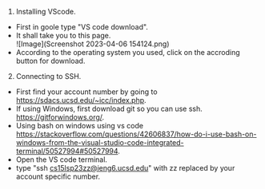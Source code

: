 1. Installing VScode. <br />
 - First in goole type "VS code download".<br />
 - It shall take you to this page. <br />
![Image](Screenshot 2023-04-06 154124.png)
 - According to the operating system you used, click on the accroding button for download.<br />
 
2. Connecting to SSH. <br />
 - First find your account number by going to https://sdacs.ucsd.edu/~icc/index.php. <br />
 - If using Windows, first download git so you can use ssh. https://gitforwindows.org/.
 - Using bash on windows using vs code https://stackoverflow.com/questions/42606837/how-do-i-use-bash-on-windows-from-the-visual-studio-code-integrated-terminal/50527994#50527994. <br />
 - Open the VS code terminal. <br />
 - type  "ssh cs15lsp23zz@ieng6.ucsd.edu" with zz replaced by your account specific number. <br />
